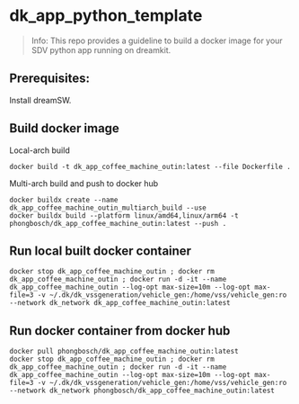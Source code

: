 # dk_app_python_template

> Info: This repo provides a guideline to build a docker image for your SDV python app running on dreamkit.

## Prerequisites:
Install dreamSW.     

## Build docker image
Local-arch build  
```
docker build -t dk_app_coffee_machine_outin:latest --file Dockerfile .
```

Multi-arch build and push to docker hub  
```
docker buildx create --name dk_app_coffee_machine_outin_multiarch_build --use
docker buildx build --platform linux/amd64,linux/arm64 -t phongbosch/dk_app_coffee_machine_outin:latest --push .
```

## Run local built docker container
```
docker stop dk_app_coffee_machine_outin ; docker rm dk_app_coffee_machine_outin ; docker run -d -it --name dk_app_coffee_machine_outin --log-opt max-size=10m --log-opt max-file=3 -v ~/.dk/dk_vssgeneration/vehicle_gen:/home/vss/vehicle_gen:ro --network dk_network dk_app_coffee_machine_outin:latest
```

## Run docker container from docker hub
```
docker pull phongbosch/dk_app_coffee_machine_outin:latest
docker stop dk_app_coffee_machine_outin ; docker rm dk_app_coffee_machine_outin ; docker run -d -it --name dk_app_coffee_machine_outin --log-opt max-size=10m --log-opt max-file=3 -v ~/.dk/dk_vssgeneration/vehicle_gen:/home/vss/vehicle_gen:ro --network dk_network phongbosch/dk_app_coffee_machine_outin:latest
```
